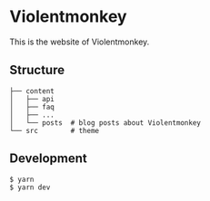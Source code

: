 # Violentmonkey

This is the website of Violentmonkey.

## Structure

```
├── content
│   ├── api
│   ├── faq
│   ├── ...
│   └── posts  # blog posts about Violentmonkey
└── src        # theme
```

## Development

```bash
$ yarn
$ yarn dev
```
